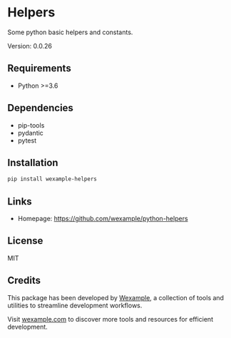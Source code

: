 # Helpers

Some python basic helpers and constants.

Version: 0.0.26

## Requirements

- Python >=3.6

## Dependencies

- pip-tools
- pydantic
- pytest

## Installation

```bash
pip install wexample-helpers
```

## Links

- Homepage: https://github.com/wexample/python-helpers

## License

MIT
## Credits

This package has been developed by [Wexample](https://wexample.com), a collection of tools and utilities to streamline development workflows.

Visit [wexample.com](https://wexample.com) to discover more tools and resources for efficient development.